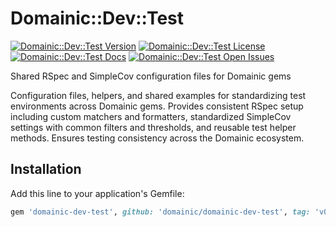 # Domainic::Dev::Test

[![Domainic::Dev::Test Version](https://img.shields.io/github/v/release/domainic/domainic-dev-test?style=for-the-badge&logo=rubygems&logoColor=white&logoSize=auto&label=Gem%20Version&color=orange)](https://github.com/domainic/domainic-dev-test/releases/latest)
[![Domainic::Dev::Test License](https://img.shields.io/github/license/domainic/domainic-dev-test?style=for-the-badge&logo=opensourceinitiative&logoColor=white&logoSize=auto)](./LICENSE)
[![Domainic::Dev::Test Docs](https://img.shields.io/badge/rubydoc-blue?style=for-the-badge&logo=readthedocs&logoColor=white&logoSize=auto&label=docs)](https://rubydoc.info/github/domainic/domainic-dev-test)
[![Domainic::Dev::Test Open Issues](https://img.shields.io/github/issues-search/domainic/domainic-dev-test?query=state%3Aopen&style=for-the-badge&logo=github&logoColor=white&logoSize=auto&label=issues&color=red)](https://github.com/domainic/domainic-dev-test/issues?q=state%3Aopen%20)

Shared RSpec and SimpleCov configuration files for Domainic gems

Configuration files, helpers, and shared examples for standardizing test environments across Domainic gems. Provides
consistent RSpec setup including custom matchers and formatters, standardized SimpleCov settings with common filters and
thresholds, and reusable test helper methods. Ensures testing consistency across the Domainic ecosystem.

## Installation

Add this line to your application's Gemfile:

```ruby
gem 'domainic-dev-test', github: 'domainic/domainic-dev-test', tag: 'v0.0.1'
```
